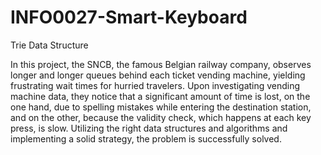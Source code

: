 # INFO0027-Smart-Keyboard
Trie Data Structure 


In this project, the SNCB, the famous Belgian railway company, observes longer and longer queues behind each ticket vending machine, yielding frustrating wait times for hurried travelers.  Upon investigating vending machine data, they notice that a significant amount of time is lost, on the one hand, due to spelling mistakes while entering the destination station, and on the other, because the validity check, which happens at each key press, is slow.  Utilizing the right data structures and algorithms and implementing a solid strategy, the problem is successfully solved.
